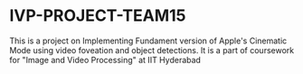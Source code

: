 # IVP-PROJECT-TEAM15

This is a project on Implementing Fundament version of Apple's Cinematic Mode using video foveation and object detections.
It is a part of coursework for "Image and Video Processing" at IIT Hyderabad
